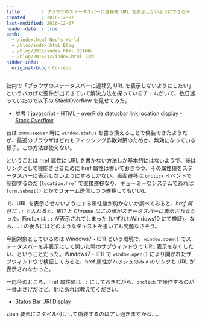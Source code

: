 ```yaml
---
title        : ブラウザのステータスバーに遷移先 URL を表示しないようにできるか
created      : 2016-12-07
last-modified: 2016-12-07
header-date  : true
path:
  - /index.html Neo's World
  - /blog/index.html Blog
  - /blog/2016/index.html 2016年
  - /blog/2016/12/index.html 12月
hidden-info:
  original-blog: Corredor
---
```


社内で「ブラウザのステータスバーに遷移先 URL を表示しないようにしたい」というバカげた要件が出てきていて解決方法を探っているチームがいて、数日迷っていたので以下の StackOverflow を見せてみた。

- 参考：[javascript - HTML - overRide statusbar link location display - Stack Overflow](http://stackoverflow.com/questions/3573942/html-override-statusbar-link-location-display)

昔は `onmouseover` 時に `window.status` を書き換えることで偽装できたようだが、最近のブラウザはどれもフィッシング詐欺対策のためか、無効になっている様子。この方法は使えない。

ということは href 属性に URL を書かない方法しか基本的にはないようで、後はリンクとして機能させるために href 属性は書いておきつつ、その属性値をステータスバーに表示しないようにするしかない。画面遷移は `onclick` イベントで制御するのだ (`location.href` で直接遷移なり、ギョーミーなシステムであれば `form.submit()` とかでフォーム送信しつつ遷移してもいい)。

で、URL を表示させないようにする属性値が何かないか調べてみると、_href 属性に `.:` と入れると、IE11 と Chrome はこの値がステータスバーに表示されなかった_。Firefox は `.:` が表示されてしまった (いずれもWindows10 にて検証)。なお、`.:` の後ろにはどのようなテキストを書いても問題なさそう。

今回対象としているのは Windows7・IE11 という環境で、`window.open()` でステータスバーを非表示にして開いた時のサブウィンドウで URL 表示をなくしたい、ということだった。Windows7・IE11 で `window.open()` により開かれたサブウィンドウで検証してみると、href 属性がハッシュのみ `#` のリンクも URL が表示されなかった。

一応今のところ、href 属性値は `.:` にしておきながら、`onclick` で操作するのが一番よさげだけど、他にあれば教えてください。

- [Status Bar URI Display](http://codepen.io/Neos21/pen/BQxpZL/)

span 要素にスタイル付けして偽装するのはアレ過ぎますかね…。

